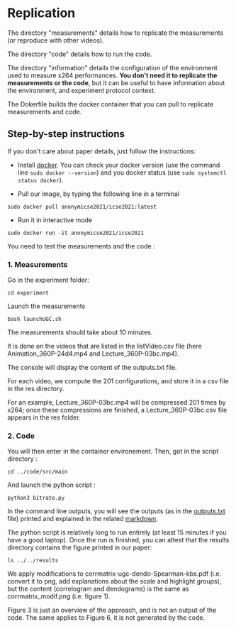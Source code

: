 # Replication

The directory "measurements" details how to replicate the measurements (or reproduce with other videos).

The directory "code" details how to run the code.

The directory "information" details the configuration of the environment used to measure x264 performances. **You don't need it to replicate the measurements or the code**, but it can be useful to have information about the environment, and experiment protocol context.

The Dokerfile builds the docker container that you can pull to replicate measurements and code.

## Step-by-step instructions

If you don't care about paper details, just follow the instructions:

- Install [docker](https://docs.docker.com/get-docker/). You can check your docker version (use the command line ```sudo docker --version```) and you docker status (use ```sudo systemctl status docker```).

- Pull our image, by typing the following line in a terminal

```sudo docker pull anonymicse2021/icse2021:latest```

- Run it in interactive mode

```sudo docker run -it anonymicse2021/icse2021```

You need to test the measurements and the code :

### 1. Measurements

Go in the experiment folder:

```cd experiment```

Launch the measurements

```bash launchUGC.sh```

The measurements should take about 10 minutes.

It is done on the videos that are listed in the listVideo.csv file (here Animation_360P-24d4.mp4 and Lecture_360P-03bc.mp4).

The console will display the content of the outputs.txt file.

For each video, we compute the 201 configurations, and store it in a csv file in the res directory.

For an example, Lecture_360P-03bc.mp4 will be compressed 201 times by x264; once these compressions are finished, a Lecture_360P-03bc.csv file appears in the res folder. 

### 2. Code

You will then enter in the container environement. Then, got in the script directory :

```cd ../code/src/main```

And launch the python script :

```python3 bitrate.py```

In the command line outputs, you will see the outputs (as in the [outputs.txt](https://anonymous.4open.science/r/df319578-8767-47b0-919d-a8e57eb67d25/replication/code/outputs.txt) file) printed and explained in the related [markdown](https://anonymous.4open.science/r/df319578-8767-47b0-919d-a8e57eb67d25/src/main/bitrate.md).

The python script is relatively long to run entirely (at least 15 minutes if you have a good laptop). Once the run is finished, you can attest that the results directory contains the figure printed in our paper:

```ls ../../results```

We apply modifications to corrmatrix-ugc-dendo-Spearman-kbs.pdf (i.e. convert it to png, add explanations about the scale and highlight groups), but the content (correlogram and dendograms) is the same as corrmatrix_modif.png (i.e. figure 1).

Figure 3 is just an overview of the approach, and is not an output of the code. The same applies to Figure 6, it is not generated by the code.
